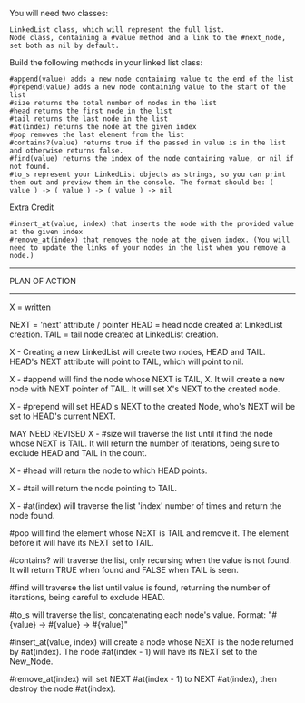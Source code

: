 You will need two classes:

    LinkedList class, which will represent the full list.
    Node class, containing a #value method and a link to the #next_node, set both as nil by default.

Build the following methods in your linked list class:

    #append(value) adds a new node containing value to the end of the list
    #prepend(value) adds a new node containing value to the start of the list
    #size returns the total number of nodes in the list
    #head returns the first node in the list
    #tail returns the last node in the list
    #at(index) returns the node at the given index
    #pop removes the last element from the list
    #contains?(value) returns true if the passed in value is in the list and otherwise returns false.
    #find(value) returns the index of the node containing value, or nil if not found.
    #to_s represent your LinkedList objects as strings, so you can print them out and preview them in the console. The format should be: ( value ) -> ( value ) -> ( value ) -> nil

Extra Credit

    #insert_at(value, index) that inserts the node with the provided value at the given index
    #remove_at(index) that removes the node at the given index. (You will need to update the links of your nodes in the list when you remove a node.)

********************************************************************************
PLAN OF ACTION
********************************************************************************

X = written

NEXT = 'next' attribute / pointer
HEAD = head node created at LinkedList creation.
TAIL = tail node created at LinkedList creation.

X - Creating a new LinkedList will create two nodes, HEAD and TAIL. HEAD's NEXT attribute will point to TAIL, which will point to nil.

X - #append will find the node whose NEXT is TAIL, X. It will create a new node with NEXT pointer of TAIL.
  It will set X's NEXT to the created node.

X - #prepend will set HEAD's NEXT to the created Node, who's NEXT will be set to HEAD's current NEXT.

MAY NEED REVISED
X - #size will traverse the list until it find the node whose NEXT is TAIL. It will return the number of iterations, being sure to exclude HEAD and TAIL in the count.

X - #head will return the node to which HEAD points.

X - #tail will return the node pointing to TAIL.

X - #at(index) will traverse the list 'index' number of times and return the node found.

#pop will find the element whose NEXT is TAIL and remove it. The element before it will have its NEXT set to TAIL.

#contains? will traverse the list, only recursing when the value is not found. It will return TRUE when found and FALSE when TAIL is seen.

#find will traverse the list until value is found, returning the number of iterations, being careful to exclude HEAD.

#to_s will traverse the list, concatenating each node's value. Format: "#{value} -> #{value} -> #{value}"

#insert_at(value, index) will create a node whose NEXT is the node returned by #at(index). The node #at(index - 1) will have its NEXT set to the New_Node.

#remove_at(index) will set NEXT #at(index - 1) to NEXT #at(index), then destroy the node #at(index).